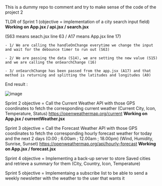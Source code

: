 This is a dummy repo to comment and try to make sense of the code of the project 2




TLDR of Sprint 1 (objective = implementation of a city search input field) **Working on App.jsx / api.jsx / search.jsx**

(S63 means seach.jsx line 63 / A17 means App.jsx line 17)

	- 1/ We are calling the handleOnChange everytime we change the input and wait for the debounce timer to run out (S63)
	
	- 2/ We are passing the data (S14), we are setting the new value (S15) and we are calling the onSearchChange (16)
	
	- 3/ onSearchChange has been passed from the app.jsx (A17) and that method is returning and splitting the latitudes and longitudes (A9)



End result :
	
![image](https://user-images.githubusercontent.com/92638765/197807495-4c7899e9-d110-42ac-b10c-b96662d2df96.png)

Sprint 2 objective = Call the Current Weather API with those GPS coordinates to fetch the corresponding current weather (Current City, Icon, Temperature, Status)
<https://openweathermap.org/current>  **Working on App.jsx / currentWeather.jsx**

Sprint 3 objective = Call the Forecast Weather API with those GPS coordinates to fetch the corresponding hourly forecast weather for today and the next 2 days (O.00 ; 6.00am ; 12.00am ; 18.00pm) (Wind, Humidity, Sunrise, Sunset)
<https://openweathermap.org/api/hourly-forecast> **Working on App.jsx / forecast.jsx**

Sprint 4 objective = Implementing a back-up server to store Saved cities and retrieve a summary for them (City, Country, Icon, Temperature)

Sprint 5 objective = Implementaing a subscribe list to be able to send a weekly newsletter with the weather to the user that wants it

